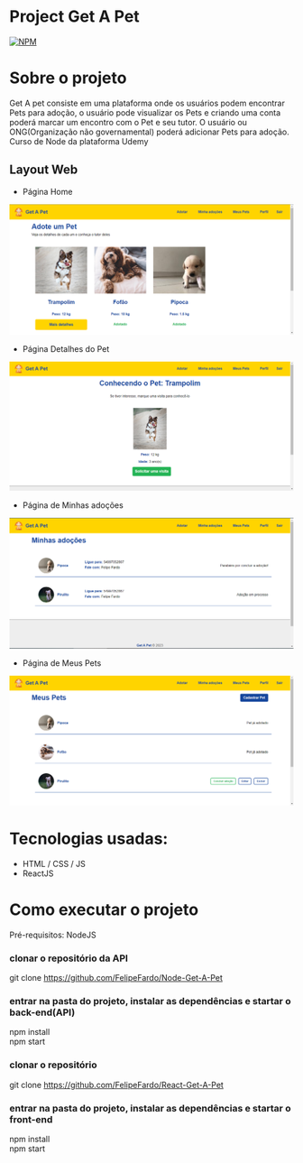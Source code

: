 # Project Get A Pet

[![NPM](https://img.shields.io/npm/l/react)](https://github.com/FelipeFardo/React-Get-A-Pet/blob/main/LICENSE)

# Sobre o projeto

Get A pet consiste em uma plataforma onde os usuários podem encontrar Pets para adoção, o usuário pode visualizar os Pets e criando uma conta poderá marcar um encontro com o Pet e seu tutor. O usuário ou ONG(Organização não governamental) poderá adicionar Pets para adoção.
<br/>
Curso de Node da plataforma Udemy

## Layout Web

- Página Home

![Web HOME](https://github.com/FelipeFardo/Assets/blob/main/React-Get-A-Pet/Screenshot_1.png)

- Página Detalhes do Pet

![Web Pet Details](https://github.com/FelipeFardo/Assets/blob/main/React-Get-A-Pet/Screenshot_2.png)

- Página de Minhas adoções

![Web MyAdoptions](https://github.com/FelipeFardo/Assets/blob/main/React-Get-A-Pet/Screenshot_3.png)

- Página de Meus Pets

![Web Perfil](https://github.com/FelipeFardo/Assets/blob/main/React-Get-A-Pet/Screenshot_4.png)

# Tecnologias usadas:

- HTML / CSS / JS
- ReactJS

# Como executar o projeto

Pré-requisitos: NodeJS

### clonar o repositório da API

git clone https://github.com/FelipeFardo/Node-Get-A-Pet

### entrar na pasta do projeto, instalar as dependências e startar o back-end(API)

npm install</br>
npm start

### clonar o repositório

git clone https://github.com/FelipeFardo/React-Get-A-Pet

### entrar na pasta do projeto, instalar as dependências e startar o front-end

npm install</br>
npm start
